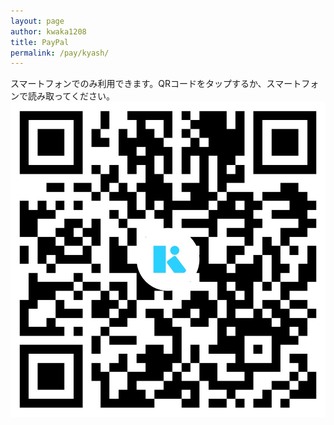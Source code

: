 ```yaml
---
layout: page
author: kwaka1208
title: PayPal
permalink: /pay/kyash/
---
```

スマートフォンでのみ利用できます。QRコードをタップするか、スマートフォンで読み取ってください。
[![Kyash](/assets/images/payment/qr_kyash.png)](kyash://qr/u/3699565239186766293)
